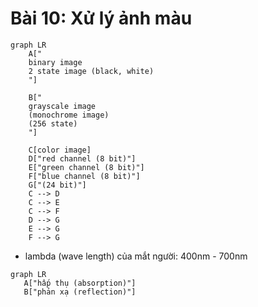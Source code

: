 # Bài 10: Xử lý ảnh màu

```mermaid
graph LR
    A["
    binary image
    2 state image (black, white)
    "]

    B["
    grayscale image
    (monochrome image)
    (256 state)
    "]

    C[color image]
    D["red channel (8 bit)"]
    E["green channel (8 bit)"]
    F["blue channel (8 bit)"]
    G["(24 bit)"]
    C --> D
    C --> E
    C --> F
    D --> G
    E --> G
    F --> G

```

- lambda (wave length) của mắt người: 400nm - 700nm


```mermaid
graph LR
   A["hấp thụ (absorption)"]
   B["phản xạ (reflection)"]
```
